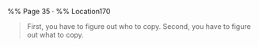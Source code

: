 %% Page 35 · %% Location170 
> First, you have to figure out who to copy. Second, you have to figure out what to copy. 
